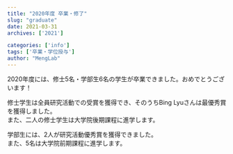 ```yaml
---
title: "2020年度 卒業・修了"
slug: "graduate"
date: 2021-03-31
archives: ['2021']

categories: ['info']
tags: ['卒業・学位授与']
author: "MengLab"
---
```

2020年度には、修士5名・学部生6名の学生が卒業できました。おめでとうございます！

修士学生は全員研究活動での受賞を獲得でき、そのうちBing Lyuさんは最優秀賞を獲得しました。  
また、二人の修士学生は大学院後期課程に進学します。

学部生には、2人が研究活動優秀賞を獲得できました。  
また、5名は大学院前期課程に進学します。
